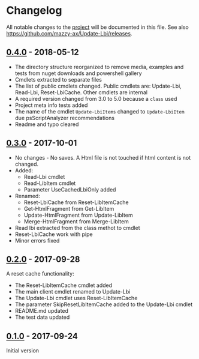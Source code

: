 # Changelog

All notable changes to the [project](https://github.com/mazzy-ax/Update-Lbi) will be documented in this file. See also <https://github.com/mazzy-ax/Update-Lbi/releases>.

## [0.4.0](https://github.com/mazzy-ax/Update-Lbi/compare/v0.3.0...v0.4.0) - 2018-05-12

* The directory structure reorganized to remove media, examples and tests from nuget downloads and powershell gallery
* Cmdlets extracted to separate files
* The list of public cmdlets changed. Public cmdlets are: Update-Lbi, Read-Lbi, Reset-LbiCache. Other cmdlets are internal
* A required version changed from 3.0 to 5.0 because a `class` used
* Project meta info tests added
* The name of the cmdlet `Update-LbiItems` changed to `Update-LbiItem` due psScriptAnalyzer recommendations
* Readme and typo cleared

## [0.3.0] - 2017-10-01

* No changes - No saves. A Html file is not touched if html content is not changed.
* Added:
  * Read-Lbi cmdlet
  * Read-LibItem cmdlet
  * Parameter UseCachedLbiOnly added
* Renamed:
  * Reset-LbiCache from Reset-LibItemCache
  * Get-HtmlFragment from Get-LibItem
  * Update-HtmlFragment from Update-LibItem
  * Merge-HtmlFragment from Merge-LibItem
* Read lbi extracted from the class methot to cmdlet
* Reset-LbiCache work with pipe
* Minor errors fixed

## [0.2.0] - 2017-09-28

A reset cache functionality:

* The Reset-LibItemCache cmdlet added
* The main client cmdlet renamed to Update-Lbi
* The Update-Lbi cmdlet uses Reset-LibItemCache
* The parameter SkipResetLibItemCache added to the Update-Lbi cmdlet
* README.md updated
* The test data updated

## [0.1.0] - 2017-09-24

Initial version

[0.3.0]: https://github.com/mazzy-ax/Update-Lbi/compare/v0.2.0...v0.3.0
[0.2.0]: https://github.com/mazzy-ax/Update-Lbi/compare/v0.1.0...v0.2.0
[0.1.0]: https://github.com/mazzy-ax/Update-Lbi/compare/v0.1.0...v0.1.0
